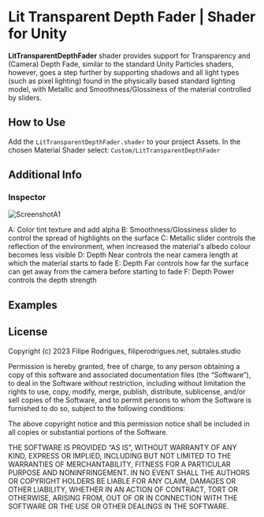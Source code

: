 # Lit Transparent Depth Fader | Shader for Unity
**LitTransparentDepthFader** shader provides support for Transparency and (Camera) Depth Fade, similar to the standard Unity Particles shaders, however, goes a step further by supporting shadows and all light types (such as pixel lighting) found in the physically based standard lighting model, with Metallic and Smoothness/Glossiness of the material controlled by sliders.

How to Use
--------
Add the `LitTransparentDepthFader.shader` to your project Assets. In the chosen Material Shader select: `Custom/LitTransparentDepthFader`

Additional Info
--------
### Inspector
![ScreenshotA1][ImageA1] 

A: Color tint texture and add alpha
B: Smoothness/Glossiness slider to control the spread of highlights on the surface
C: Metallic slider controls the reflection of the environment, when increased the material's albedo colour becomes less visible
D: Depth Near controls the near camera length at which the material starts to fade
E: Depth Far controls how far the surface can get away from the camera before starting to fade
F: Depth Power controls the depth strength 

Examples
--------

License
-------
Copyright (c) 2023 Filipe Rodrigues, filiperodrigues.net, subtales.studio

Permission is hereby granted, free of charge, to any person obtaining a copy of this software and associated documentation files (the “Software”), to deal in the Software without restriction, including without limitation the rights to use, copy, modify, merge, publish, distribute, sublicense, and/or sell copies of the Software, and to permit persons to whom the Software is furnished to do so, subject to the following conditions:

The above copyright notice and this permission notice shall be included in all copies or substantial portions of the Software.

THE SOFTWARE IS PROVIDED “AS IS”, WITHOUT WARRANTY OF ANY KIND, EXPRESS OR IMPLIED, INCLUDING BUT NOT LIMITED TO THE WARRANTIES OF MERCHANTABILITY, FITNESS FOR A PARTICULAR PURPOSE AND NONINFRINGEMENT. IN NO EVENT SHALL THE AUTHORS OR COPYRIGHT HOLDERS BE LIABLE FOR ANY CLAIM, DAMAGES OR OTHER LIABILITY, WHETHER IN AN ACTION OF CONTRACT, TORT OR OTHERWISE, ARISING FROM, OUT OF OR IN CONNECTION WITH THE SOFTWARE OR THE USE OR OTHER DEALINGS IN THE SOFTWARE.


[ImageA1]: https://github.com/subrodrigues/LitTransparentDepthFader-shader/assets/2995364/87f69dfe-874c-4eb5-9992-cbb552acb288
